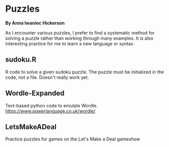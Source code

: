 # Puzzles
__By Anna Iwaniec Hickerson__

As I encounter various puzzles, I prefer to find a systematic method for solving a puzzle rather than working through many examples. It is also interesting practice for me to learn a new language or syntax.

__sudoku.R__
---
R code to solve a given sudoku puzzle. The puzzle must be initialized in the code, not a file. Doesn't really work yet.

__Wordle-Expanded__
---
Text-based python code to emulate Wordle. https://www.powerlanguage.co.uk/wordle/

__LetsMakeADeal__
---
Practice puzzles for games on the Let's Make a Deal gameshow 
